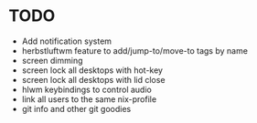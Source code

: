 # TODO

- Add notification system
- herbstluftwm feature to add/jump-to/move-to tags by name
- screen dimming
- screen lock all desktops with hot-key
- screen lock all desktops with lid close
- hlwm keybindings to control audio
- link all users to the same nix-profile
- git info and other git goodies
